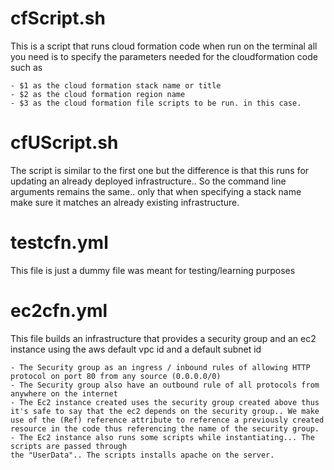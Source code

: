 # cfScript.sh

This is a script that runs cloud formation code when run on the terminal all you need is to specify the parameters needed for the cloudformation code
such as

    - $1 as the cloud formation stack name or title
    - $2 as the cloud formation region name
    - $3 as the cloud formation file scripts to be run. in this case.

# cfUScript.sh

The script is similar to the first one but the difference is that this runs for updating an already deployed infrastructure..
So the command line arguments remains the same.. only that when specifying a stack name make sure it matches an already existing infrastructure.

# testcfn.yml

This file is just a dummy file was meant for testing/learning purposes

# ec2cfn.yml

This file builds an infrastructure that provides a security group and an ec2 instance using the aws default vpc id and a default subnet id

    - The Security group as an ingress / inbound rules of allowing HTTP protocol on port 80 from any source (0.0.0.0/0)
    - The Security group also have an outbound rule of all protocols from anywhere on the internet
    - The Ec2 instance created uses the security group created above thus it's safe to say that the ec2 depends on the security group.. We make use of the (Ref) reference attribute to reference a previously created resource in the code thus referencing the name of the security group.
    - The Ec2 instance also runs some scripts while instantiating... The scripts are passed through
    the "UserData".. The scripts installs apache on the server.
